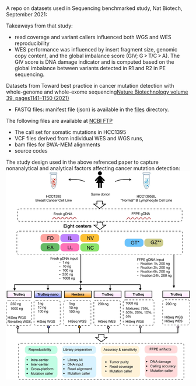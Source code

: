 # 
A repo on datasets used in Sequencing benchmarked study, Nat Biotech, September 2021:

Takeaways from that study:

- read coverage and variant callers influenced both WGS and WES reproducibility
- WES performance was influenced by insert fragment size, genomic copy content, and the global imbalance score (GIV; G > T/C > A). The GIV score is DNA damage indicator and is computed based on the global imbalance between variants detected in R1 and R2 in PE sequencing.

Datasets from Toward best practice in cancer mutation detection with whole-genome and whole-exome sequencing[Nature Biotechnology volume 39, pages1141–1150 (2021)](https://www.nature.com/articles/s41587-021-00994-5)
- FASTQ files: manifest file (json) is available in the [files](https://github.com/hamidghaedi/sequencing_benchmark_datasets/blob/main/files/sra_explorer_metadata.json) directory.

The following files are available at [NCBI FTP](https://ftp-trace.ncbi.nlm.nih.gov/ReferenceSamples/seqc/)
- The call set for somatic mutations in HCC1395    
-  VCF files derived from individual WES and WGS runs,
-  bam files for BWA-MEM alignments
-  source codes

The study design used in the above refrenced paper to capture nonanalytical and analytical factors affecting cancer mutation detection:
![image](https://github.com/hamidghaedi/sequencing_benchmark_datasets/blob/main/files/ezgif-1-3bfb46f1cf.jpg)
